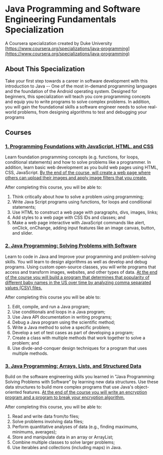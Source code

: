 # Java Programming and Software Engineering Fundamentals Specialization

A Coursera specialization created by Duke University
[https://www.coursera.org/specializations/java-programming](https://www.coursera.org/specializations/java-programming)

## About This Specialization

Take your first step towards a career in software development with this introduction to Java -- One of the most in-demand programming languages and the foundation of the Android operating system. Designed for beginners, this specialization will teach you core programming concepts and equip you to write programs to solve complex problems. In addition, you will gain the foundational skills a software engineer needs to solve real-world problems, from designing algorithms to test and debugging your programs

## Courses

### [1. Programming Foundations with JavaScript, HTML, and CSS](https://github.com/LegendaryKim/Coursera_Java_Programming_and_Software_Engineering_Fundamentals_Specialization/tree/master/1_Programming_Foundations_with_JavaScript_HTML_and_CSS)
Learn foundation programming concepts (e.g. functions, for loops, conditional statements) and how to solve problems like a programmer. In addition, learn basic web development as you build web pages using HTML, CSS, JavaScript. [By the end of the course, will create a web page where others can upload their images and apply image filters that you create.](https://github.com/LegendaryKim/Coursera_Java_Programming_and_Software_Engineering_Fundamentals_Specialization/tree/master/1_Programming_Foundations_with_JavaScript_HTML_and_CSS/Week4_MiniProject%20Image%20Filters%20on%20the%20Web/miniproject1_filter-5-4-2019)

After completing this course, you will be able to:
1. Think critically about how to solve a problem using programming;
2. Write Java Script programs using functions, for loops and conditional statements;
3. Use HTML to construct a web page with paragraphs, divs, images, links;
4. Add styles to a web page with CSS IDs and classes; and
5. Make a web page interactive with JavaScript commands like alert, onClick, onChange, adding input features like an image canvas, button, and slider.


### [2. Java Programming: Solving Problems with Software](https://github.com/LegendaryKim/Coursera_Java_Programming_and_Software_Engineering_Fundamentals_Specialization/tree/master/2_Java%20Programming%20Solving%20Problems%20with%20Software)
Learn to code in Java and Improve your programming and problem-solving skills. You will learn to design algorithms as well as develop and debug programs. Using custom open-source classes, you will write programs that access and transform images, websites, and other types of data. [At the end of the course you will build a program that determines that popularity of different baby names in the US over time by analyzing comma separated values (CSV) files.](https://github.com/LegendaryKim/Coursera_Java_Programming_and_Software_Engineering_Fundamentals_Specialization/tree/master/2_Java%20Programming%20Solving%20Problems%20with%20Software/Week4_MiniProject%20Baby%20Names/MiniProject) 

After completing this course you will be able to:
1. Edit, compile, and run a Java program;
2. Use conditionals and loops in a Java program;
3. Use Java API documentation in writing programs;
4. Debug a Java program using the scientific method;
5. Write a Java method to solve a specific problem;
6. Develop a set of test cases as part of developing a program;
7. Create a class with multiple methods that work together to solve a problem; and
8. Use divde-and-conquer design techniques for a program that uses multiple methods.

### [3. Java Programming: Arrays, Lists, and Structured Data](https://github.com/LegendaryKim/Coursera_Java_Programming_and_Software_Engineering_Fundamentals_Specialization/tree/master/3_Java%20Programming%20Arrays%20Lists%20and%20Structured%20Data)
Build on the software engineering skills you learned in "Java Programming: Solving Problems with Software" by learning new data structures. Use these data structures to build more complex programs that use Java's object-oriented features. [At the end of the course you will write an encryption program and a program to break your encryption algorithm.](https://github.com/LegendaryKim/Coursera_Java_Programming_and_Software_Engineering_Fundamentals_Specialization/tree/master/3_Java%20Programming%20Arrays%20Lists%20and%20Structured%20Data/Week4_Miniproject%20Vigenere%20Cipher/VigenereProgram)

After completing this course, you will be able to:
1. Read and write data from/to files;
2. Solve problems involving data files;
3. Perform quantitative analyses of data (e.g., finding maximums, minimums, averages);
4. Store and manipulate data in an array or ArrayList;
5. Combine multiple classes to solve larger problems;
6. Use iterables and collections (including maps) in Java.





